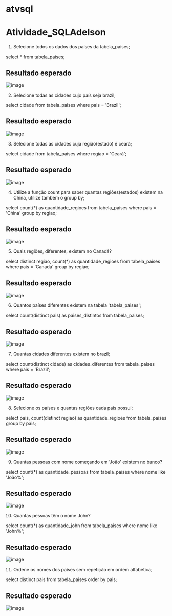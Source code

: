 # atvsql

# Atividade_SQLAdelson

1. Selecione todos os dados dos países da tabela_paises;
 
select * from  tabela_paises;

## Resultado esperado

![image](https://github.com/Mylenacm/atvsql/assets/145984011/b9cebc48-084e-4b26-aa70-52f62a9a8193)

2. Selecione todas as cidades cujo país seja brazil;

select cidade 
from tabela_paises 
where pais = 'Brazil';

## Resultado esperado

![image](https://github.com/Mylenacm/atvsql/assets/145984011/a806d5ed-54fd-4afd-9e6d-a44b58ace719)

3. Selecione todas as cidades cuja região(estado) é ceará;

select cidade 
from tabela_paises 
where regiao = 'Ceará';

## Resultado esperado

![image](https://github.com/Mylenacm/atvsql/assets/145984011/85e4858c-8b24-4073-9005-ebd9d388c34e)

4. Utilize a função count para saber quantas regiões(estados) existem na China,
utilize também o group by;

select count(*) as quantidade_regioes 
from tabela_paises 
where pais = 'China' group by regiao;

## Resultado esperado

![image](https://github.com/Mylenacm/atvsql/assets/145984011/07d250ff-f7f1-4abb-a0f8-819f1d4fc239)

5. Quais regiões, diferentes, existem no Canadá?

select distinct regiao, count(*) as quantidade_regioes 
from tabela_paises 
where pais = 'Canada' group by regiao;

## Resultado esperado

![image](https://github.com/Mylenacm/atvsql/assets/145984011/78390056-7182-4e7e-bc59-78b7880f5f79)

6. Quantos países diferentes existem na tabela 'tabela_paises';

select count(distinct pais) as paises_distintos
from tabela_paises;

## Resultado esperado

![image](https://github.com/Mylenacm/atvsql/assets/145984011/1c3789b7-3b96-4f6b-9383-af0ac11ca2d6)

7. Quantas cidades diferentes existem no brazil;

select count(distinct cidade) as cidades_diferentes 
from tabela_paises 
where pais = 'Brazil';

## Resultado esperado

![image](https://github.com/Mylenacm/atvsql/assets/145984011/ff36b75a-8d3e-4601-bcb3-2ccdc66a770b)

8. Selecione os países e quantas regiões cada país possui;

select pais, count(distinct regiao) as quantidade_regioes 
from tabela_paises group by pais;

## Resultado esperado

![image](https://github.com/Mylenacm/atvsql/assets/145984011/8e80449f-c8e9-4c38-bddc-5200d257a605)

9. Quantas pessoas com nome começando em 'João' existem no banco?

select count(*) as quantidade_pessoas 
from tabela_paises 
where nome like 'João%';

## Resultado esperado

![image](https://github.com/Mylenacm/atvsql/assets/145984011/9b68f45e-81c6-47ef-98bd-1ccb936a2fb2)

10. Quantas pessoas têm o nome John?

select count(*) as quantidade_john
from tabela_paises
where nome like  'John%';

## Resultado esperado

![image](https://github.com/Mylenacm/atvsql/assets/145984011/1e9a0874-f651-4615-8445-14f94fb5d12c)

11. Ordene os nomes dos países sem repetição em ordem alfabética;

select distinct pais from tabela_paises 
order by pais;

## Resultado esperado

![image](https://github.com/Mylenacm/atvsql/assets/145984011/1fbacec5-4d99-489a-afbe-41c7da3dd632)

